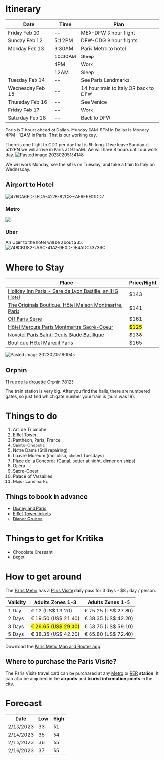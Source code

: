 # Itinerary

| Date             | Time    | Plan                                  |
|------------------|---------|---------------------------------------|
| Friday Feb 10    | --      | MEX-DFW 3 hour flight                 |
| Sunday Feb 12    | 5:12PM  | DFW-CDG 9 hour flights                |
| Monday Feb 13    | 9:30AM  | Paris Metro to hotel                  |
|                  | 10:30AM | Sleep                                 |
|                  | 4PM     | Work                                  |
|                  | 12AM    | Sleep                                 |
| Tuesday Feb 14   | --      | See Paris Landmarks                   |
| Wednesday Feb 15 | --      | 14 hour train to Italy OR back to DFW |
| Thursday Feb 16  | --      | See Venice                            |
| Friday Feb 17    | --      | Work                                  |
| Saturday Feb 18  | --      | Back to DFW                           |


Paris is 7 hours ahead of Dallas. Monday 9AM-5PM in Dallas is Monday 4PM - 12AM in Paris. That is our working day.

There is one flight to CDG per day that is 9h long. If we leave Sunday at 5:12PM we will arrive in Paris at 9:15AM. We will have 8 hours until our work day.
 ![Pasted image 20230205184148](https://i.imgur.com/1BOIr8i.png)

We will work Monday, see the sites on Tuesday, and take a train to Italy on Wednesday.

## Airport to Hotel

 ![476CA6FD-3EDA-427B-82C8-EAF6F6E01DD7](https://i.imgur.com/FdzwuV1.jpg)

### Metro

![](https://i.imgur.com/sayKRYk.jpg)

### Uber

An Uber to the hotel will be about $35.
 ![748CBD82-2AAC-41A2-9E0D-0E4ADC53736C](https://i.imgur.com/hPo0IuW.jpg)

# Where to Stay

| Place | Price/Night |
| ----- | ----------- |
| [Holiday Inn Paris - Gare de Lyon Bastille, an IHG Hotel](https://maps.app.goo.gl/bVQxdwSTYwB9nWyAA?g_st=ic) | $143 |
| [The Originals Boutique, Hôtel Maison Montmartre, Paris](https://maps.app.goo.gl/Rawsjix69BLmEzx66?g_st=ic) | $141 |
| [Off Paris Seine](https://maps.app.goo.gl/Y4wELhWr78m8sLHBA?g_st=ic) | $161 |
| [Hôtel Mercure Paris Montmartre Sacré-Coeur](https://maps.app.goo.gl/tgDJTdL3twTpXJvS6?g_st=ic) | <mark class="hltr-yellow">$125</mark> |
| [Novotel Paris Saint-Denis Stade Basilique](https://maps.app.goo.gl/83kHXihKtEVnJ4ba8?g_st=ic) | $138 
|[Boutique Hôtel Mareuil Paris](https://maps.app.goo.gl/HQHXJdA9SrU2sCsH8?g_st=ic) | $165|


 ![Pasted image 20230205180045](https://i.imgur.com/wdoLug8.png)

## Orphin
[11 rue de la drouette](https://maps.app.goo.gl/LaAy4ZPLVRVj49G68?g_st=ic) 
Orphin 78125

The train station is very big. After you find the halls, there are numbered gates, so just find which gate number your train is (ours was 19).

# Things to do

1. Arc de Triomphe
2. Eiffel Tower
3. Panthéon, Paris, France
4. Sainte-Chapelle
5. Notre Dame (Still repairing)
6. Louvre Museum (monolisa, closed Tuesdays)
7. Place de la Concorde (Canal, better at night, dinner on ships)
8. Opéra
9. Sacre-Coeur
10. Palace of Versailles
11. Major Landmarks

## Things to book in advance
- [Disneyland Paris](https://www.booktickets.disneylandparis.com/tnsa64/live/shop/9/MAINUSCD/pluto/index.php?vld=1&affid=SECUTIX&tduid=32454335543R)
- [Eiffel Tower tickets](https://www.toureiffel.paris/en/rates-opening-times)
- [Dinner Cruises](https://www.tripadvisor.com/Attraction_Products-g187147-t11965-zfg11865-a_contentId.126988921118+14327703744-Paris_Ile_de_France.html)

# Things to get for Kritika

- Chocolate Cressant
- Beget

# How to get around

The [Paris Metro](https://www.introducingparis.com/metro) has a [Paris Visite](https://www.introducingparis.com/paris-visite) daily pass for 3 days - $8 / day / person.

| Validity | Adults Zones 1-3                                     | Adults Zones 1-5    |
| -------- | ---------------------------------------------------- | ------------------- |
| 1 Day    | € 12 (US$ 13.20)                                     | € 25.25 (US$ 27.80) |
| 2 Days   | € 19.50 (US$ 21.40)                                  | € 38.35 (US$ 42.20) |
| 3 Days   | <mark class="hltr-yellow">€ 26.65 (US$ 29.30)</mark> | € 53.75 (US$ 59.10) |
| 5 Days   | € 38.35 (US$ 42.20)                                  | € 65.80 (US$ 72.40) |

Download the [Paris Metro Map and Routes app](https://apps.apple.com/us/app/paris-metro-map-and-routes/id527534137).

## Where to purchase the Paris Visite?

The Paris Visite travel card can be purchased at any [Metro](https://www.introducingparis.com/metro "Paris Metro") or [RER](https://www.introducingparis.com/rer-train "Paris RER train") **station**. It can also be acquired in the **airports** and **tourist information points** in the city.

# Forecast

| Date      | Low | High |
|-----------|-----|------|
| 2/13/2023 | 33  | 51   |
| 2/14/2023 | 35  | 54   |
| 2/15/2023 | 36  | 55   |
| 2/16/2023 | 37  | 55   |
